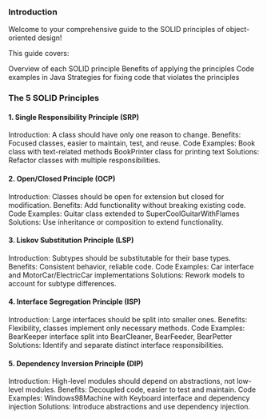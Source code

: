### Introduction

Welcome to your comprehensive guide to the SOLID principles of object-oriented design!

This guide covers:

Overview of each SOLID principle
Benefits of applying the principles
Code examples in Java
Strategies for fixing code that violates the principles
### The 5 SOLID Principles

#### 1. Single Responsibility Principle (SRP)

Introduction: A class should have only one reason to change.
Benefits: Focused classes, easier to maintain, test, and reuse.
Code Examples:
Book class with text-related methods
BookPrinter class for printing text
Solutions: Refactor classes with multiple responsibilities.
#### 2. Open/Closed Principle (OCP)

Introduction: Classes should be open for extension but closed for modification.
Benefits: Add functionality without breaking existing code.
Code Examples:
Guitar class extended to SuperCoolGuitarWithFlames
Solutions: Use inheritance or composition to extend functionality.
#### 3. Liskov Substitution Principle (LSP)

Introduction: Subtypes should be substitutable for their base types.
Benefits: Consistent behavior, reliable code.
Code Examples:
Car interface and MotorCar/ElectricCar implementations
Solutions: Rework models to account for subtype differences.
#### 4. Interface Segregation Principle (ISP)

Introduction: Large interfaces should be split into smaller ones.
Benefits: Flexibility, classes implement only necessary methods.
Code Examples:
BearKeeper interface split into BearCleaner, BearFeeder, BearPetter
Solutions: Identify and separate distinct interface responsibilities.
#### 5. Dependency Inversion Principle (DIP)

Introduction: High-level modules should depend on abstractions, not low-level modules.
Benefits: Decoupled code, easier to test and maintain.
Code Examples:
Windows98Machine with Keyboard interface and dependency injection
Solutions: Introduce abstractions and use dependency injection.
